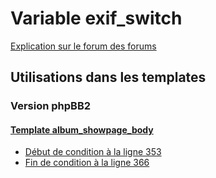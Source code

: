 # Variable exif_switch
[Explication sur le forum des forums](http://forum.forumactif.com/t294113-listing-des-variables#exif_switch)

## Utilisations dans les templates

### Version phpBB2

#### [Template album_showpage_body](subsilver/album_showpage_body.md)
* [Début de condition à la ligne 353](../subsilver/album_showpage_body.tpl#L353)
* [Fin de condition à la ligne 366](../subsilver/album_showpage_body.tpl#L366)